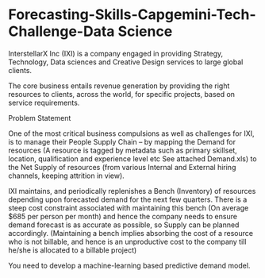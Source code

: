 # Forecasting-Skills-Capgemini-Tech-Challenge-Data Science

InterstellarX Inc (IXI) is a company engaged in providing Strategy, Technology, Data sciences and Creative Design services to large global clients.

The core business entails revenue generation by providing the right resources to clients, across the world, for specific projects, based on service requirements.

Problem Statement

One of the most critical business compulsions as well as challenges for IXI, is to manage their People Supply Chain – by mapping the Demand for resources (A resource is tagged by metadata such as primary skillset, location, qualification and experience level etc See attached Demand.xls) to the Net Supply of resources (from various Internal and External hiring channels, keeping attrition in view).

IXI maintains, and periodically replenishes a Bench (Inventory) of resources depending upon forecasted demand for the next few quarters. There is a steep cost constraint associated with maintaining this bench (On average $685 per person per month) and hence the company needs to ensure demand forecast is as accurate as possible, so Supply can be planned accordingly. (Maintaining a bench implies absorbing the cost of a resource who is not billable, and hence is an unproductive cost to the company till he/she is allocated to a billable project)

You need to develop a machine-learning based predictive demand model.
